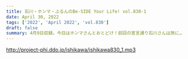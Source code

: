 ```yaml
---
title: 石川・ホンマ・ぶるんのBe-SIDE Your Life! vol.830-1
date: April 30, 2022
tags: ['2022', 'April 2022', 'vol.830']
draft: false
summary: 4月9日収録。今日はホンマさんとおとどけ！前回の宣言通り石川さんは旅に…
---
```


http://project-phi.ddo.jp/ishikawa/ishikawa830_1.mp3